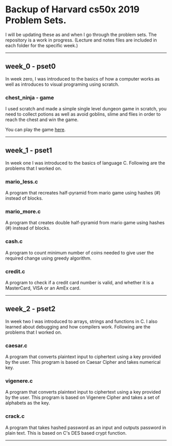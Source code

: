 # Backup of Harvard cs50x 2019 Problem Sets.

I will be updating these as and when I go through the problem sets. The repository is a work in progress. (Lecture and notes files are included in each folder for the specific week.)

---

## week_0 - pset0

In week zero, I was introduced to the basics of how a computer works as well as introduces to visual programing using scratch.

### chest_ninja - game
I used scratch and made a simple single level dungeon game in scratch, you need to collect potions as well as avoid goblins, slime and flies in order to reach the chest and win the game.

You can play the game [here](https://scratch.mit.edu/projects/317471408/).

---

## week_1 - pset1
In week one I was introduced to the basics of language C. Following are the problems that I worked on.

### mario_less.c
A program that recreates half-pyramid from mario game using hashes (#) instead of blocks.

### mario_more.c
A program that creates double half-pyramid from mario game using hashes (#) instead of blocks.

### cash.c
A program to count minimum number of coins needed to give user the required change using greedy algorithm.

### credit.c
A program to check if a credit card number is valid, and whether it is a MasterCard, VISA or an AmEx card.

---

## week_2 - pset2
In week two I was introduced to arrays, strings and functions in C. I also learned about debugging and how compilers work. Following are the problems that I worked on.

### caesar.c
A program that converts plaintext input to ciphertext using a key provided by the user. This program is based on Caesar Cipher and takes numerical key.

### vigenere.c
A program that converts plaintext input to ciphertext using a key provided by the user. This program is based on Vigenere Cipher and takes a set of alphabets as the key.

### crack.c
A program that takes hashed password as an input and outputs password in plain text. This is based on C's DES based crypt function.

---
